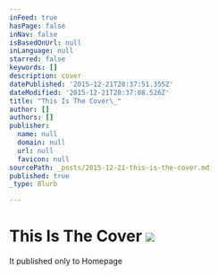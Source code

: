 ```yaml
---
inFeed: true
hasPage: false
inNav: false
isBasedOnUrl: null
inLanguage: null
starred: false
keywords: []
description: cover
datePublished: '2015-12-21T20:37:51.355Z'
dateModified: '2015-12-21T20:37:08.526Z'
title: "This Is The Cover\_"
author: []
authors: []
publisher:
  name: null
  domain: null
  url: null
  favicon: null
sourcePath: _posts/2015-12-21-this-is-the-cover.md
published: true
_type: Blurb

---
```

# This Is The Cover ![](https://the-grid-user-content.s3-us-west-2.amazonaws.com/0e6f5d14-4ebe-4bf8-b432-e9f0dfe4c015.jpg)

It published only to Homepage